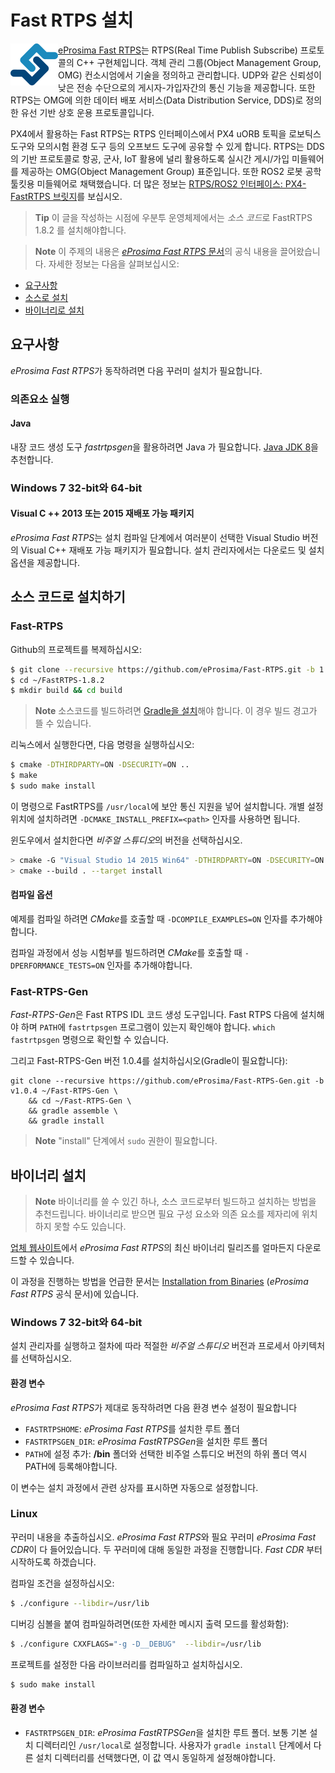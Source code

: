 # Fast RTPS 설치

<img alt="logo" src="../../assets/fastrtps/eprosima_logo.png" style="float:left;" /> [eProsima Fast RTPS](http://eprosima-fast-rtps.readthedocs.io/en/latest/)는 RTPS(Real Time Publish Subscribe) 프로토콜의 C++ 구현체입니다. 객체 관리 그룹(Object Management Group, OMG) 컨소시엄에서 기술을 정의하고 관리합니다. UDP와 같은 신뢰성이 낮은 전송 수단으로의 게시자-가입자간의 통신 기능을 제공합니다. 또한 RTPS는 OMG에 의한 데이터 배포 서비스(Data Distribution Service, DDS)로 정의한 유선 기반 상호 운용 프로토콜입니다.

PX4에서 활용하는 Fast RTPS는 RTPS 인터페이스에서 PX4 uORB 토픽을 로보틱스 도구와 모의시험 환경 도구 등의 오프보드 도구에 공유할 수 있게 합니다. RTPS는 DDS의 기반 프로토콜로 항공, 군사, IoT 활용에 널리 활용하도록 실시간 게시/가입 미들웨어를 제공하는 OMG(Object Management Group) 표준입니다. 또한 ROS2 로봇 공학 툴킷용 미들웨어로 채택했습니다. 더 많은 정보는 [RTPS/ROS2 인터페이스: PX4-FastRTPS 브릿지](../middleware/micrortps.md)를 보십시오.

> **Tip** 이 글을 작성하는 시점에 우분투 운영체제에서는 *소스 코드*로 FastRTPS 1.8.2 를 설치해야합니다.

<span></span>

> **Note** 이 주제의 내용은 [*eProsima Fast RTPS* 문서](http://eprosima-fast-rtps.readthedocs.io/en/latest/)의 공식 내용을 끌어왔습니다. 자세한 정보는 다음을 살펴보십시오:

* [요구사항](http://eprosima-fast-rtps.readthedocs.io/en/latest/requirements.html#requirements)
* [소스로 설치](http://eprosima-fast-rtps.readthedocs.io/en/latest/sources.html#installation-from-sources)
* [바이너리로 설치](http://eprosima-fast-rtps.readthedocs.io/en/latest/binaries.html#installation-from-binaries)

## 요구사항

*eProsima Fast RTPS*가 동작하려면 다음 꾸러미 설치가 필요합니다.

### 의존요소 실행

#### Java

내장 코드 생성 도구 *fastrtpsgen*을 활용하려면 Java 가 필요합니다. [Java JDK 8](http://www.oracle.com/technetwork/java/javase/downloads/jdk8-downloads-2133151.html)을 추천합니다.

### Windows 7 32-bit와 64-bit

#### Visual C ++ 2013 또는 2015 재배포 가능 패키지

*eProsima Fast RTPS*는 설치 컴파일 단계에서 여러분이 선택한 Visual Studio 버전의 Visual C++ 재배포 가능 패키지가 필요합니다. 설치 관리자에서는 다운로드 및 설치 옵션을 제공합니다.

## 소스 코드로 설치하기

### Fast-RTPS

Github의 프로젝트를 복제하십시오:

```sh
$ git clone --recursive https://github.com/eProsima/Fast-RTPS.git -b 1.8.x ~/FastRTPS-1.8.2
$ cd ~/FastRTPS-1.8.2
$ mkdir build && cd build
```

> **Note** 소스코드를 빌드하려면 [Gradle을 설치](https://gradle.org/install/)해야 합니다. 이 경우 빌드 경고가 뜰 수 있습니다.

리눅스에서 실행한다면, 다음 명령을 실행하십시오:

```sh
$ cmake -DTHIRDPARTY=ON -DSECURITY=ON ..
$ make
$ sudo make install
```

이 명령으로 FastRTPS를 `/usr/local`에 보안 통신 지원을 넣어 설치합니다. 개별 설정 위치에 설치하려면 `-DCMAKE_INSTALL_PREFIX=<path>` 인자를 사용하면 됩니다.

윈도우에서 설치한다면 *비주얼 스튜디오*의 버전을 선택하십시오.

```sh
> cmake -G "Visual Studio 14 2015 Win64" -DTHIRDPARTY=ON -DSECURITY=ON ..
> cmake --build . --target install
```

#### 컴파일 옵션

예제를 컴파일 하려면 *CMake*를 호출할 때 `-DCOMPILE_EXAMPLES=ON` 인자를 추가해야합니다.

컴파일 과정에서 성능 시험부를 빌드하려면 *CMake*를 호출할 때 `-DPERFORMANCE_TESTS=ON` 인자를 추가해야합니다.

### Fast-RTPS-Gen

*Fast-RTPS-Gen*은 Fast RTPS IDL 코드 생성 도구입니다. Fast RTPS 다음에 설치해야 하며 `PATH`에 `fastrtpsgen` 프로그램이 있는지 확인해야 합니다. `which fastrtpsgen` 명령으로 확인할 수 있습니다.

그리고 Fast-RTPS-Gen 버전 1.0.4를 설치하십시오(Gradle이 필요합니다):

    git clone --recursive https://github.com/eProsima/Fast-RTPS-Gen.git -b v1.0.4 ~/Fast-RTPS-Gen \
        && cd ~/Fast-RTPS-Gen \
        && gradle assemble \
        && gradle install
    

> **Note** "install" 단계에서 `sudo` 권한이 필요합니다.

## 바이너리 설치

> **Note** 바이너리를 쓸 수 있긴 하나, 소스 코드로부터 빌드하고 설치하는 방법을 추천드립니다. 바이너리로 받으면 필요 구성 요소와 의존 요소를 제자리에 위치하지 못할 수도 있습니다.

[업체 웹사이트](http://www.eprosima.com/)에서 *eProsima Fast RTPS*의 최신 바이너리 릴리즈를 얼마든지 다운로드할 수 있습니다.

이 과정을 진행하는 방법을 언급한 문서는 [Installation from Binaries](http://eprosima-fast-rtps.readthedocs.io/en/latest/binaries.html#installation-from-binaries) (*eProsima Fast RTPS* 공식 문서)에 있습니다.

### Windows 7 32-bit와 64-bit

설치 관리자를 실행하고 절차에 따라 적절한 *비주얼 스튜디오* 버전과 프로세서 아키텍처를 선택하십시오.

#### 환경 변수

*eProsima Fast RTPS*가 제대로 동작하려면 다음 환경 변수 설정이 필요합니다

* `FASTRTPSHOME`: *eProsima Fast RTPS*를 설치한 루트 폴더
* `FASTRTPSGEN_DIR`: *eProsima FastRTPSGen*을 설치한 루트 폴더
* `PATH`에 설정 추가: **/bin** 폴더와 선택한 비주얼 스튜디오 버전의 하위 폴더 역시 PATH에 등록해야합니다.

이 변수는 설치 과정에서 관련 상자를 표시하면 자동으로 설정합니다.

### Linux

꾸러미 내용을 추출하십시오. *eProsima Fast RTPS*와 필요 꾸러미 *eProsima Fast CDR*이 다 들어있습니다. 두 꾸러미에 대해 동일한 과정을 진행합니다. *Fast CDR* 부터 시작하도록 하겠습니다.

컴파일 조건을 설정하십시오:

```sh
$ ./configure --libdir=/usr/lib
```

디버깅 심볼을 붙여 컴파일하려면(또한 자세한 메시지 출력 모드를 활성화함):

```sh
$ ./configure CXXFLAGS="-g -D__DEBUG"  --libdir=/usr/lib
```

프로젝트를 설정한 다음 라이브러리를 컴파일하고 설치하십시오.

```sh
$ sudo make install
```

#### 환경 변수

* `FASTRTPSGEN_DIR`: *eProsima FastRTPSGen*을 설치한 루트 폴더. 보통 기본 설치 디렉터리인 `/usr/local`로 설정합니다. 사용자가 `gradle install` 단계에서 다른 설치 디렉터리를 선택했다면, 이 값 역시 동일하게 설정해야합니다.